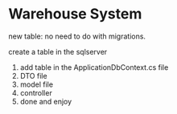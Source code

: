 # Warehouse System

new table:
no need to do with migrations.

create a table in the sqlserver
1. add table in the ApplicationDbContext.cs file
2. DTO file 
3. model file
4. controller
5. done and enjoy
